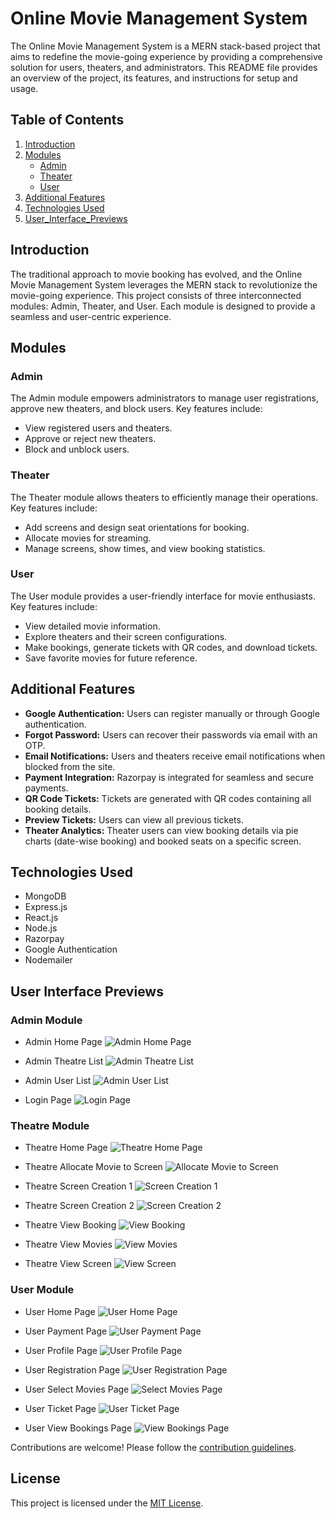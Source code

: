 # Online Movie Management System

The Online Movie Management System is a MERN stack-based project that aims to redefine the movie-going 
experience by providing a comprehensive solution for users, theaters, and administrators. 
This README file provides an overview of the project, its features, and instructions for setup and usage.

## Table of Contents
1. [Introduction](#introduction)
2. [Modules](#modules)
   - [Admin](#admin)
   - [Theater](#theater)
   - [User](#user)
3. [Additional Features](#additional-features)
4. [Technologies Used](#technologies-used)
6. [User_Interface_Previews](#User-Interface-Previews)


## Introduction

The traditional approach to movie booking has evolved, and the Online Movie Management System 
leverages the MERN stack to revolutionize the movie-going experience. This project consists of 
three interconnected modules: Admin, Theater, and User. Each module is designed to provide a 
seamless and user-centric experience.

## Modules

### Admin

The Admin module empowers administrators to manage user registrations, approve new theaters, and block users. Key features include:
- View registered users and theaters.
- Approve or reject new theaters.
- Block and unblock users.

### Theater

The Theater module allows theaters to efficiently manage their operations. Key features include:
- Add screens and design seat orientations for booking.
- Allocate movies for streaming.
- Manage screens, show times, and view booking statistics.

### User

The User module provides a user-friendly interface for movie enthusiasts. Key features include:
- View detailed movie information.
- Explore theaters and their screen configurations.
- Make bookings, generate tickets with QR codes, and download tickets.
- Save favorite movies for future reference.

## Additional Features

- **Google Authentication:** Users can register manually or through Google authentication.
- **Forgot Password:** Users can recover their passwords via email with an OTP.
- **Email Notifications:** Users and theaters receive email notifications when blocked from the site.
- **Payment Integration:** Razorpay is integrated for seamless and secure payments.
- **QR Code Tickets:** Tickets are generated with QR codes containing all booking details.
- **Preview Tickets:** Users can view all previous tickets.
- **Theater Analytics:** Theater users can view booking details via pie charts (date-wise booking) and booked seats on a specific screen.

## Technologies Used

- MongoDB
- Express.js
- React.js
- Node.js
- Razorpay
- Google Authentication
- Nodemailer

## User Interface Previews

### Admin Module

- Admin Home Page
  ![Admin Home Page](https://github.com/philipaantony/Movie_management_system/blob/master/screenshots/admin_home.png)

- Admin Theatre List
  ![Admin Theatre List](https://github.com/philipaantony/Movie_management_system/blob/master/screenshots/admin_theatre_list.png)

- Admin User List
  ![Admin User List](https://github.com/philipaantony/Movie_management_system/blob/master/screenshots/admin_userlist.png)

- Login Page
  ![Login Page](https://github.com/philipaantony/Movie_management_system/blob/master/screenshots/login.png)

### Theatre Module

- Theatre Home Page
  ![Theatre Home Page](https://github.com/philipaantony/Movie_management_system/blob/master/screenshots/theatre_home.png)

- Theatre Allocate Movie to Screen
  ![Allocate Movie to Screen](https://github.com/philipaantony/Movie_management_system/blob/master/screenshots/theatre_allocate_movie_to_screen.png)

- Theatre Screen Creation 1
  ![Screen Creation 1](https://github.com/philipaantony/Movie_management_system/blob/master/screenshots/theatre_screen_creation1.png)

- Theatre Screen Creation 2
  ![Screen Creation 2](https://github.com/philipaantony/Movie_management_system/blob/master/screenshots/theatre_screen_creation2.png)

- Theatre View Booking
  ![View Booking](https://github.com/philipaantony/Movie_management_system/blob/master/screenshots/theatre_view_booking.png)

- Theatre View Movies
  ![View Movies](https://github.com/philipaantony/Movie_management_system/blob/master/screenshots/theatre_view_movies.png)

- Theatre View Screen
  ![View Screen](https://github.com/philipaantony/Movie_management_system/blob/master/screenshots/theatre_view_screen.png)

### User Module

- User Home Page
  ![User Home Page](https://github.com/philipaantony/Movie_management_system/blob/master/screenshots/user_home.png)

- User Payment Page
  ![User Payment Page](https://github.com/philipaantony/Movie_management_system/blob/master/screenshots/user_payment.png)

- User Profile Page
  ![User Profile Page](https://github.com/philipaantony/Movie_management_system/blob/master/screenshots/user_profile.png)

- User Registration Page
  ![User Registration Page](https://github.com/philipaantony/Movie_management_system/blob/master/screenshots/user_registration.png)

- User Select Movies Page
  ![Select Movies Page](https://github.com/philipaantony/Movie_management_system/blob/master/screenshots/user_select_movies.png)

- User Ticket Page
  ![User Ticket Page](https://github.com/philipaantony/Movie_management_system/blob/master/screenshots/user_ticket.png)

- User View Bookings Page
  ![View Bookings Page](https://github.com/philipaantony/Movie_management_system/blob/master/screenshots/user_view_bookings.png)



Contributions are welcome! Please follow the [contribution guidelines](CONTRIBUTING.md).

## License

This project is licensed under the [MIT License](LICENSE).
